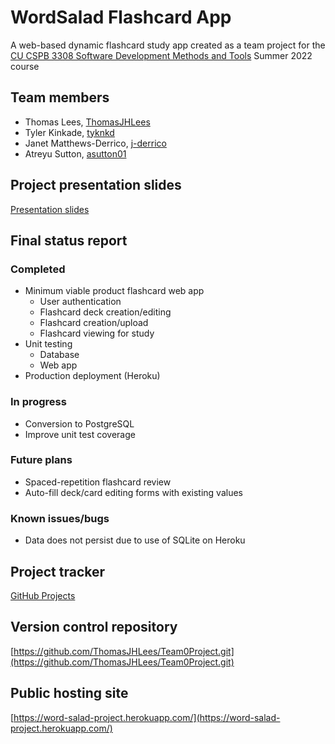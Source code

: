 # WordSalad Flashcard App #
A web-based dynamic flashcard study app created as a team project for the [CU CSPB 3308 Software Development Methods and Tools](https://www.colorado.edu/program/cspb/cspb-3308-software-development-methods-and-tools) Summer 2022 course

## Team members ##
 * Thomas Lees, [ThomasJHLees](https://github.com/ThomasJHLees)
 * Tyler Kinkade, [tyknkd](https://github.com/tyknkd)
 * Janet Matthews-Derrico, [j-derrico](https://github.com/j-derrico)
 * Atreyu Sutton, [asutton01](https://github.com/asutton01)
 
## Project presentation slides ##
  [Presentation slides](https://docs.google.com/presentation/d/1b9k7UJkH9uh1Y2gA2xFZLrqHMdz9fpYYBPwkH3T7agM/)
  
## Final status report ##
### Completed ###
 * Minimum viable product flashcard web app
   * User authentication 
   * Flashcard deck creation/editing
   * Flashcard creation/upload
   * Flashcard viewing for study
 * Unit testing
   * Database
   * Web app
 * Production deployment (Heroku)
### In progress ###
 * Conversion to PostgreSQL
 * Improve unit test coverage
### Future plans ###
 * Spaced-repetition flashcard review
 * Auto-fill deck/card editing forms with existing values
### Known issues/bugs ###
 * Data does not persist due to use of SQLite on Heroku

## Project tracker ##
  [GitHub Projects](https://github.com/users/ThomasJHLees/projects/1)

## Version control repository ##
  [https://github.com/ThomasJHLees/Team0Project.git](https://github.com/ThomasJHLees/Team0Project.git)

## Public hosting site ##
[https://word-salad-project.herokuapp.com/](https://word-salad-project.herokuapp.com/)
